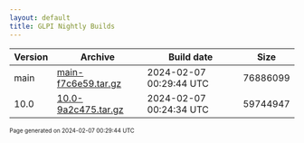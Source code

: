 ```yaml
---
layout: default
title: GLPI Nightly Builds
---
```


Version|Archive|Build date|Size
---|---|---|---
main|[main-f7c6e59.tar.gz](main-f7c6e59.tar.gz)|2024-02-07 00:29:44 UTC|76886099
10.0|[10.0-9a2c475.tar.gz](10.0-9a2c475.tar.gz)|2024-02-07 00:24:34 UTC|59744947

<font size="1">Page generated on 2024-02-07 00:29:44 UTC</font>
